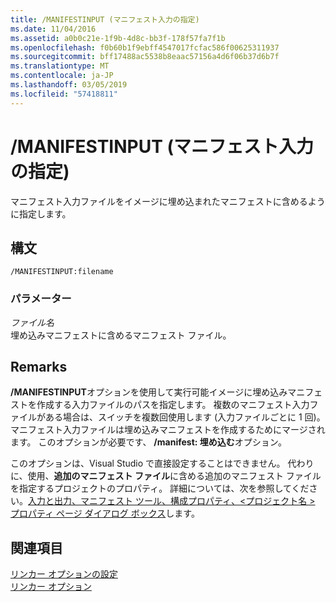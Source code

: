 ```yaml
---
title: /MANIFESTINPUT (マニフェスト入力の指定)
ms.date: 11/04/2016
ms.assetid: a0b0c21e-1f9b-4d8c-bb3f-178f57fa7f1b
ms.openlocfilehash: f0b60b1f9ebff4547017fcfac586f00625311937
ms.sourcegitcommit: bff17488ac5538b8eaac57156a4d6f06b37d6b7f
ms.translationtype: MT
ms.contentlocale: ja-JP
ms.lasthandoff: 03/05/2019
ms.locfileid: "57418811"
---
```

# <a name="manifestinput-specify-manifest-input"></a>/MANIFESTINPUT (マニフェスト入力の指定)

マニフェスト入力ファイルをイメージに埋め込まれたマニフェストに含めるように指定します。

## <a name="syntax"></a>構文

```
/MANIFESTINPUT:filename
```

### <a name="parameters"></a>パラメーター

*ファイル名*<br/>
埋め込みマニフェストに含めるマニフェスト ファイル。

## <a name="remarks"></a>Remarks

**/MANIFESTINPUT**オプションを使用して実行可能イメージに埋め込みマニフェストを作成する入力ファイルのパスを指定します。 複数のマニフェスト入力ファイルがある場合は、スイッチを複数回使用します (入力ファイルごとに 1 回)。 マニフェスト入力ファイルは埋め込みマニフェストを作成するためにマージされます。 このオプションが必要です、 **/manifest: 埋め込む**オプション。

このオプションは、Visual Studio で直接設定することはできません。 代わりに、使用、**追加のマニフェスト ファイル**に含める追加のマニフェスト ファイルを指定するプロジェクトのプロパティ。 詳細については、次を参照してください。[入力と出力、マニフェスト ツール、構成プロパティ、\<プロジェクト名 > プロパティ ページ ダイアログ ボックス](../../ide/input-and-output-manifest-tool.md)します。

## <a name="see-also"></a>関連項目

[リンカー オプションの設定](../../build/reference/setting-linker-options.md)<br/>
[リンカー オプション](../../build/reference/linker-options.md)
